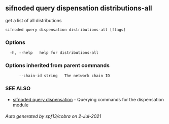 ## sifnoded query dispensation distributions-all

get a list of all distributions 

```
sifnoded query dispensation distributions-all [flags]
```

### Options

```
  -h, --help   help for distributions-all
```

### Options inherited from parent commands

```
      --chain-id string   The network chain ID
```

### SEE ALSO

* [sifnoded query dispensation](sifnoded_query_dispensation.md)	 - Querying commands for the dispensation module

###### Auto generated by spf13/cobra on 2-Jul-2021
